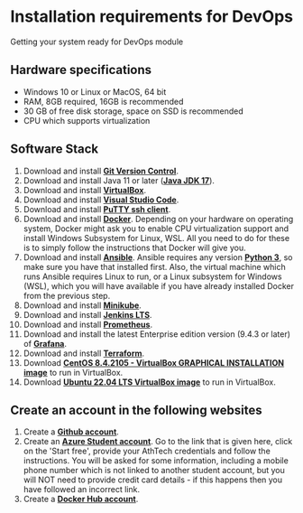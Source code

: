 # Installation requirements for DevOps
Getting your system ready for DevOps module
&nbsp;
&nbsp;

## Hardware specifications
- Windows 10 or Linux or MacOS, 64 bit
- RAM, 8GB required, 16GB is recommended
- 30 GB of free disk storage, space on SSD is recommended
- CPU which supports virtualization

## Software Stack
1. Download and install **[Git Version Control](https://git-scm.com/downloads)**.
2. Download and install Java 11 or later (**[Java JDK 17](https://www.oracle.com/java/technologies/downloads/#jdk17-windows)**).
3. Download and install **[VirtualBox](https://www.virtualbox.org/wiki/Downloads)**.
4. Download and install **[Visual Studio Code](https://code.visualstudio.com/)**.
5. Download and install **[PuTTY ssh client](https://www.putty.org/)**.
6. Download and install **[Docker](https://www.docker.com/products/docker-desktop)**. Depending on your hardware on operating system, Docker might ask you to enable CPU virtualization support and install Windows Subsystem for Linux, WSL. All you need to do for these is to simply follow the instructions that Docker will give you.
7. Download and install **[Ansible](https://docs.ansible.com/ansible/latest/installation_guide/intro_installation.html#installing-and-upgrading-ansible)**. Ansible requires any version **[Python 3](https://www.python.org/downloads/windows/)**, so make sure you have that installed first. Also, the virtual machine which runs Ansible requires Linux to run, or a Linux subsystem for Windows (WSL), which you will have available if you have already installed Docker from the previous step.
8.  Download  and install **[Minikube](https://minikube.sigs.k8s.io/docs/start/)**.
9. Download and install **[Jenkins LTS](https://www.jenkins.io/download/)**.
10. Download and install **[Prometheus](https://prometheus.io/download/)**.
11. Download and install the latest Enterprise edition version (9.4.3 or later) of **[Grafana](https://grafana.com/grafana/download)**.
12. Download and install **[Terraform](https://www.terraform.io/downloads.html)**.
13. Download **[CentOS 8.4.2105 - VirtualBox GRAPHICAL INSTALLATION image](https://www.linuxvmimages.com/images/centos-8/)** to run in VirtualBox.
14. Download **[Ubuntu 22.04 LTS VirtualBox image](https://www.linuxvmimages.com/images/ubuntu-2204/)** to run in VirtualBox.

## Create an account in the following websites
1. Create a **[Github account](https://github.com/join)**.
2. Create an **[Azure Student account](https://azure.microsoft.com/en-us/free/students/)**. Go to the link that is given here, click on the 'Start free', provide your AthTech credentials and follow the instructions. You will be asked for some information, including a mobile phone number which is not linked to another student account, but you will NOT need to provide credit card details - if this happens then you have followed an incorrect link.
3. Create a **[Docker Hub account](https://hub.docker.com/)**.
